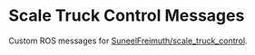 # Scale Truck Control Messages

Custom ROS messages for [SuneelFreimuth/scale_truck_control](https://github.com/SuneelFreimuth/scale_truck_control/).


